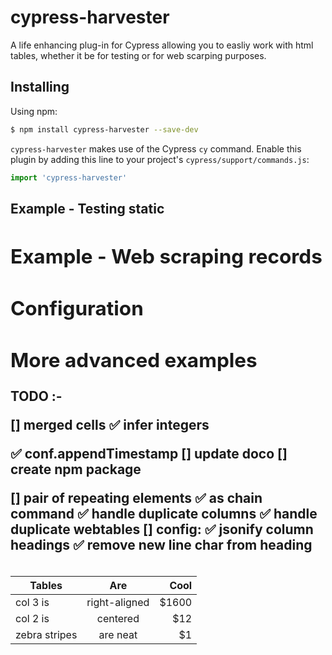 # cypress-harvester

A life enhancing plug-in for Cypress allowing you to easliy work with html tables, whether it be for testing or for web scarping purposes. 

## Installing

Using npm:

```bash
$ npm install cypress-harvester --save-dev
```

`cypress-harvester` makes use of the Cypress `cy` command.
Enable this plugin by adding this line to your project's `cypress/support/commands.js`:

```javascript
import 'cypress-harvester'
```

## Example - Testing static <table>

## Example - Web scraping records


## Configuration


## More advanced examples






TODO :-

[] merged cells
✅ infer integers

✅ conf.appendTimestamp
[] update doco
[] create npm package

[] pair of repeating elements
✅ as chain command
✅ handle duplicate columns
✅ handle duplicate webtables
[] config:
    ✅ jsonify column headings
    ✅ remove new line char from heading
    
| Tables        | Are           | Cool  |
| ------------- |:-------------:| -----:|
| col 3 is      | right-aligned | $1600 |
| col 2 is      | centered      |   $12 |
| zebra stripes | are neat      |    $1 |
